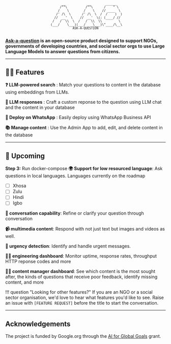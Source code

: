 
<pre align="center" style="text-align:center; font-size: 1vw; background:none;">
    __            __        ______
    /""\          /""\      /    " \
    /    \        /    \    // ____  \
    /' /\  \      /' /\  \  /  /    )  )
  //  __'  \    //  __'  \(: (____/ //
 /   /  \\  \  /   /  \\  \\         \
 (___/    \___)(___/    \___)\"____/\__\
ASK-A-QUESTION

</pre>

**[Ask-a-question](https://idinsight.github.io/aaq-core/) is an open-source product designed to support NGOs,
governments of developing countries, and social sector orgs to use Large Language Models to answer questions from
citizens.**

---

## :woman_cartwheeling: Features

**:question: LLM-powered search** : Match your questions to content in the database using embeddings from LLMs.

**:robot: LLM responses** : Craft a custom reponse to the question using LLM chat and the content in your database

**:speech_balloon: Deploy on WhatsApp** : Easily deploy using WhatsApp Business API

**:books: Manage content** : Use the Admin App to add, edit, and delete content in the database

---

## :construction: Upcoming

**Step 3:** Run docker-compose
**:earth_africa: Support for low resourced language**: Ask questions in local languages. Languages currently on the roadmap

- [ ] Xhosa
- [ ] Zulu
- [ ] Hindi
- [ ] Igbo

**:speech_balloon: conversation capability**: Refine or clarify your question through conversation

**:video_camera: multimedia content**: Respond with not just text but images and videos as well.

**:rotating_light: urgency detection**: Identify and handle urgent messages.

**:woman_technologist: engineering dashboard**: Monitor uptime, response rates, throughput HTTP reponse codes and more

**:woman_office_worker: content manager dashboard**: See which content is the most sought after, the kinds of questions that receive poor feedback, identify missing content, and more

!!! question "Looking for other features?"
    If you are an NGO or a social sector organisation, we'd love to hear what features you'd
    like to see. Raise an issue with `[FEATURE REQUEST]` before the title to start the conversation.

---

## Acknowledgements

The project is funded by Google.org through the
[AI for Global Goals](https://globalgoals.withgoogle.com/globalgoals/) grant.
